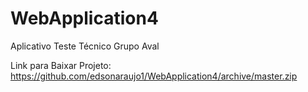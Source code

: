 # WebApplication4
Aplicativo Teste Técnico Grupo Aval

Link para Baixar Projeto: https://github.com/edsonaraujo1/WebApplication4/archive/master.zip 
